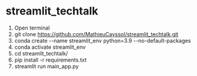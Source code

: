 # streamlit_techtalk

1. Open terminal
2. git clone https://github.com/MathieuCayssol/streamlit_techtalk.git
3. conda create --name streamlit_env python=3.9 --no-default-packages
4. conda activate streamlit_env
5. cd streamlit_techtalk/
6. pip install -r requirements.txt
7. streamlit run main_app.py
